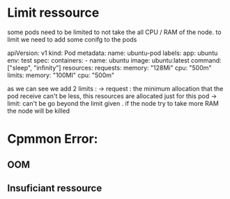 # Limit ressource 

some pods need to be limited to not take the all CPU / RAM of the node.
to limit we need to add some conifg to the pods 

apiVersion: v1
kind: Pod
metadata:
    name: ubuntu-pod
    labels:
        app: ubuntu
        env: test
spec:
    containers:
        - name: ubuntu
          image: ubuntu:latest
          command: ["sleep", "infinity"]
          resources:
              requests:
                  memory: "128Mi"
                  cpu: "500m"
			  limits: 
				  memory: "100MI"
				  cpu: "500m"

as we can see we add 2 limits : 
-> request : the minimum allocation that the pod receive can't be less, this resources are allocated just for this pod
-> limit: can't be go beyond the limit given . if the node try to take more RAM the node will be killed 

# Cpmmon Error: 
## OOM 

## Insuficiant ressource 